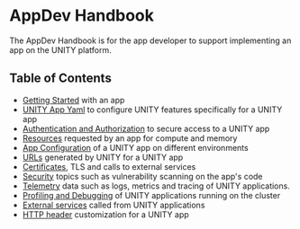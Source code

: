 <!-- DOCTOC SKIP -->

# AppDev Handbook

The AppDev Handbook is for the app developer to support implementing an app on the UNITY platform.

## Table of Contents

* [Getting Started](getting-started.md) with an app
* [UNITY App Yaml](unity-app-yaml.md) to configure UNITY features specifically for a UNITY app
* [Authentication and Authorization](authentication-and-authorization.md) to secure access to a UNITY app
* [Resources](resources.md) requested by an app for compute and memory
* [App Configuration](app-configuration.md) of a UNITY app on different environments
* [URLs](urls.md) generated by UNITY for a UNITY app
* [Certificates](certificates.md), TLS and calls to external services
* [Security](security.md) topics such as vulnerability scanning on the app's code
* [Telemetry](telemetry.md) data such as logs, metrics and tracing of UNITY applications.
* [Profiling and Debugging](profiling-debugging.md) of UNITY applications running on the cluster
* [External services](external-services.md) called from UNITY applications
* [HTTP header](http-headers.md) customization for a UNITY app

